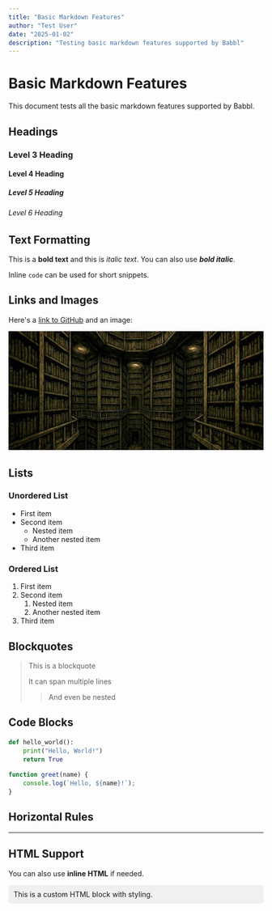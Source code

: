 ```yaml
---
title: "Basic Markdown Features"
author: "Test User"
date: "2025-01-02"
description: "Testing basic markdown features supported by Babbl"
---
```


# Basic Markdown Features

This document tests all the basic markdown features supported by Babbl.

## Headings

### Level 3 Heading

#### Level 4 Heading

##### Level 5 Heading

###### Level 6 Heading

## Text Formatting

This is a **bold text** and this is *italic text*. You can also use ***bold italic***.

Inline `code` can be used for short snippets.

## Links and Images

Here's a [link to GitHub](https://github.com) and an image:

![Test Image](../assets/babel_img.jpg)

## Lists

### Unordered List
- First item
- Second item
  - Nested item
  - Another nested item
- Third item

### Ordered List
1. First item
2. Second item
   1. Nested item
   2. Another nested item
3. Third item

## Blockquotes

> This is a blockquote
> 
> It can span multiple lines
> 
> > And even be nested

## Code Blocks

```python
def hello_world():
    print("Hello, World!")
    return True
```

```javascript
function greet(name) {
    console.log(`Hello, ${name}!`);
}
```

## Horizontal Rules

---

## HTML Support

You can also use <strong>inline HTML</strong> if needed.

<div style="background: #f0f0f0; padding: 10px; border-radius: 5px;">
This is a custom HTML block with styling.
</div> 